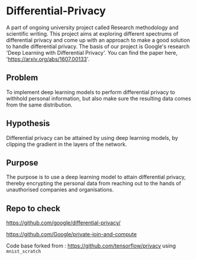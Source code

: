 # Differential-Privacy
A part of ongoing university project called Research methodology and scientific writing. This project aims at exploring different spectrums of differential privacy and come up with an approach to make a good solution to handle differential privacy. The basis of our project is Google's research 'Deep Learning with Differential Privacy'. You can find the paper here, 'https://arxiv.org/abs/1607.00133'.

## Problem
To implement deep learning models to perform differential privacy to withhold personal information, but also make sure the resulting data comes from the same distribution.

## Hypothesis
Differential privacy can be attained by using deep learning models, by clipping the gradient in the layers of the network.
## Purpose
The purpose is to use a deep learning model to attain differential privacy, thereby encrypting the personal data from reaching out to the hands of unauthorised companies and organisations.

## Repo to check
https://github.com/google/differential-privacy/

https://github.com/Google/private-join-and-compute

Code base forked from : https://github.com/tensorflow/privacy using `mnist_scratch`

